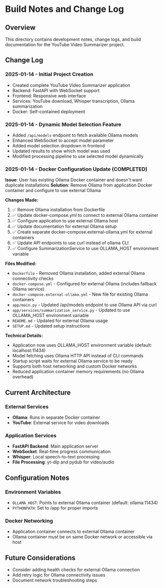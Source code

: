 # Build Notes and Change Log

## Overview
This directory contains development notes, change logs, and build documentation for the YouTube Video Summarizer project.

## Change Log

### 2025-01-14 - Initial Project Creation
- Created complete YouTube Video Summarizer application
- Backend: FastAPI with WebSocket support
- Frontend: Responsive web interface
- Services: YouTube download, Whisper transcription, Ollama summarization
- Docker: Self-contained deployment

### 2025-01-14 - Dynamic Model Selection Feature
- Added `/api/models` endpoint to fetch available Ollama models
- Enhanced WebSocket to accept model parameter
- Added model selection dropdown in frontend
- Updated results to show which model was used
- Modified processing pipeline to use selected model dynamically

### 2025-01-14 - Docker Configuration Update (COMPLETED)
**Issue**: User has existing Ollama Docker container and doesn't want duplicate installations
**Solution**: Remove Ollama from application Docker container and configure to use external Ollama

**Changes Made:**
1. ✅ Remove Ollama installation from Dockerfile
2. ✅ Update docker-compose.yml to connect to external Ollama container
3. ✅ Configure application to use external Ollama host
4. ✅ Update documentation for external Ollama setup
5. ✅ Create separate docker-compose.external-ollama.yml for external containers
6. ✅ Update API endpoints to use curl instead of ollama CLI
7. ✅ Configure SummarizationService to use OLLAMA_HOST environment variable

**Files Modified:**
- `Dockerfile` - Removed Ollama installation, added external Ollama connectivity checks
- `docker-compose.yml` - Configured for external Ollama (includes fallback Ollama service)
- `docker-compose.external-ollama.yml` - New file for existing Ollama containers
- `app/main.py` - Updated /api/models endpoint to use Ollama API via curl
- `app/services/summarization_service.py` - Updated to use OLLAMA_HOST environment variable
- `README.md` - Updated for external Ollama usage
- `SETUP.md` - Updated setup instructions

**Technical Details:**
- Application now uses OLLAMA_HOST environment variable (default: localhost:11434)
- Model fetching uses Ollama HTTP API instead of CLI commands
- Startup script waits for external Ollama service to be ready
- Supports both host networking and custom Docker networks
- Reduced application container memory requirements (no Ollama overhead)

## Current Architecture

### External Services
- **Ollama**: Runs in separate Docker container
- **YouTube**: External service for video downloads

### Application Services
- **FastAPI Backend**: Main application server
- **WebSocket**: Real-time progress communication
- **Whisper**: Local speech-to-text processing
- **File Processing**: yt-dlp and pydub for video/audio

## Configuration Notes

### Environment Variables
- `OLLAMA_HOST`: Points to external Ollama container (default: ollama:11434)
- `PYTHONPATH`: Set to /app for proper imports

### Docker Networking
- Application container connects to external Ollama container
- Ollama container must be on same Docker network or accessible via host

## Future Considerations
- Consider adding health checks for external Ollama connection
- Add retry logic for Ollama connectivity issues
- Document network troubleshooting steps
